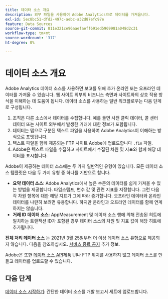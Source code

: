 ```yaml
---
title: 데이터 소스 개요
description: 외부 파일을 사용하여 Adobe Analytics으로 데이터를 가져옵니다.
exl-id: 5ec8bc51-dfd2-497c-aebc-a32d87efc97e
feature: Data Sources
source-git-commit: 811e321ce96aaefaeff691ed5969981a048d2c31
workflow-type: tm+mt
source-wordcount: '317'
ht-degree: 0%

---
```


# 데이터 소스 개요

Adobe Analytics 데이터 소스를 사용하면 보고를 위해 추가 온라인 또는 오프라인 데이터를 가져올 수 있습니다. 웹 사이트 외부의 비즈니스 측면과 사이트와의 상호 작용 방식을 이해하는 데 도움이 됩니다. 데이터 소스를 사용하는 일반 워크플로우는 다음 단계로 구성됩니다.

1. 조직은 다른 소스에서 데이터를 수집합니다. 예를 들면 사전 클릭 데이터, 콜 센터 데이터 또는 사이트 외부에서 발생한 거래에 대한 정보가 포함됩니다.
1. 데이터는 탭으로 구분된 텍스트 파일을 사용하여 Adobe Analytics이 이해하는 방식으로 포맷됩니다.
1. 텍스트 파일을 함께 제공되는 FTP 사이트 Adobe에 업로드합니다 `.fin` 파일.
1. Adobe은 텍스트 파일을 수집하고 사이트에서 수집된 차원 및 지표와 함께 해당 데이터를 표시합니다.

Adobe이 제공하는 데이터 소스에는 두 가지 일반적인 유형이 있습니다. 모든 데이터 소스 템플릿은 다음 두 가지 유형 중 하나를 기반으로 합니다.

* **요약 데이터 소스**: Adobe Analytics에서 높은 수준의 데이터를 쉽게 가져올 수 있는 방법을 제공합니다. 타임스탬프, 변수 값 및 관련 지표를 지정합니다. 그런 다음 각 차원 항목에 대한 해당 지표가 그에 따라 증가합니다. 오프라인 데이터와 온라인 데이터를 나란히 보려면 유용합니다. 하지만 온라인과 오프라인 데이터를 함께 연계하지는 않습니다.
* **거래 ID 데이터 소스**: AppMeasurement 및 데이터 소스 행에 의해 전송된 히트에 일치하는 트랜잭션 ID가 포함된 경우 데이터 소스의 차원 및 지표 값이 해당 히트에 추가됩니다.

**전체 처리 데이터 소스** 는 2021년 3월 25일부터 더 이상 데이터 소스 유형으로 제공되지 않습니다. 다음을 참조하십시오. [서비스 종료 공지](full-processing-eol.md) 추가 정보.

Adobe은 또한 [데이터 소스 API](https://developer.adobe.com/analytics-apis/docs/1.4/guides/data-sources/)제품 UI나 FTP 위치를 사용하지 않고 데이터 소스를 만들고 데이터를 업로드할 수 있습니다.

## 다음 단계

[데이터 소스 시작하기](getting-started.md): 간단한 데이터 소스를 개발 보고서 세트에 업로드합니다.
